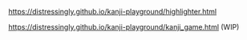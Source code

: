 https://distressingly.github.io/kanji-playground/highlighter.html

https://distressingly.github.io/kanji-playground/kanji_game.html (WIP)
